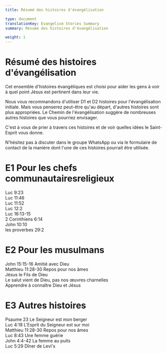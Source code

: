 ```yaml
---
title: Résumé des histoires d'évangélisation

type: document
translationKey: Evangelism Stories Summary
summary: Résumé des histoires d'évangélisation

weight: 1
---
```

# Résumé des histoires d'évangélisation
Cet ensemble d'histoires évangéliques est choisi pour aider les gens à voir à quel point Jésus est pertinent dans leur vie.

Nous vous recommandons d'utiliser D1 et D2 histoires pour l'évangélisation initiale. Mais vous penserez peut-être qu'au départ, d'autres histoires sont plus appropriées. Le Chemin de l'évangélisation suggère de nombreuses autres histoires que vous pourriez envisager.

C'est à vous de prier à travers ces histoires et de voir quelles idées le Saint-Esprit vous donne.

N'hésitez pas à discuter dans le groupe WhatsApp ou via le formulaire de contact de la manière dont l'une de ces histoires pourrait être utilisée.
# E1 Pour les chefs communautairesreligieux

Luc 9:23<br>Luc 11:46<br>Luc 11:52<br>Luc 12:2<br>Luc 16:13-15<br>2 Corinthiens 6:14<br>John 10:10<br>les proverbes 29:2
# E2 Pour les musulmans

John 15:15-16 Amitié avec Dieu<br>Matthieu 11:28-30 Repos pour nos âmes<br>Jésus le Fils de Dieu<br>Le salut vient de Dieu, pas nos œuvres charnelles<br>Apprendre à connaître Dieu et Jésus
# E3 Autres histoires

Psaume 23 Le Seigneur est mon berger<br>Luc 4:18 L'Esprit du Seigneur est sur moi<br>Matthieu 11:28-30 Repos pour nos âmes<br>Luc 8:43 Une femme guérie<br>John 4:4-42 La femme au puits<br>Luc 5:29 Dîner de Levi's